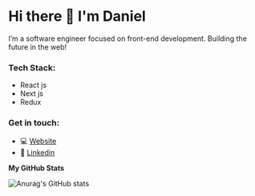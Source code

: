# Hi there 👋 I'm Daniel

I’m a software engineer focused on front-end development. Building the future in the web!

### Tech Stack:

- React js
- Next js
- Redux

### Get in touch:

- 💻 [Website](https://www.darudev.com/portfolio)
- 💼 [Linkedin](https://www.linkedin.com/in/daniel-mendoza-developer)

<b>My GitHub Stats</b>

![Anurag's GitHub stats](https://github-readme-stats.vercel.app/api?username=danieruone&show_icons=true&theme=radical)
